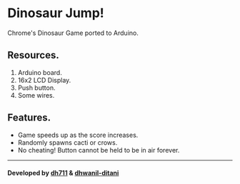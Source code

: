 # Dinosaur Jump!

Chrome's Dinosaur Game ported to Arduino.

## Resources.
1. Arduino board.
2. 16x2 LCD Display.
3. Push button.
4. Some wires.

## Features.
* Game speeds up as the score increases.
* Randomly spawns cacti or crows.
* No cheating! Button cannot be held to be in air forever.

---

#### Developed by [dh711](https://github.com/dh711) & [dhwanil-ditani](https://github.com/dhwanil-ditani)
